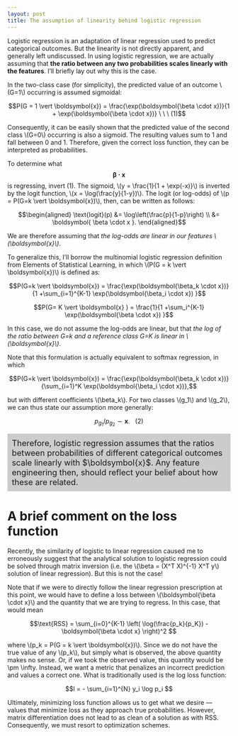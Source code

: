 ```yaml
---
layout: post
title: The assumption of linearity behind logistic regression
---
```


Logistic regression is an adaptation of linear regression used to predict categorical outcomes. But the linearity is not directly apparent, and generally left undiscussed. In using logistic regression, we are actually assuming that **the ratio between any two probabilities scales linearly with the features**. I’ll briefly lay out why this is the case.

In the two-class case (for simplicity), the predicted value of an outcome \\(G=1\\) occurring is assumed sigmoidal:

$$P(G = 1 \vert \boldsymbol{x}) = \frac{\exp(\boldsymbol{\beta \cdot x})}{1 + \exp(\boldsymbol{\beta \cdot x})} \ \ \ (1)$$

Consequently, it can be easily shown that the predicted value of the second class \\(G=0\\) occurring is also a sigmoid. The resulting values sum to 1 and fall between 0 and 1. Therefore, given the correct loss function, they can be interpreted as probabilities.

To determine what $$\boldsymbol{\beta \cdot x}$$ is regressing, invert (1). The sigmoid, \\(y = \frac{1}{1 + \exp(-x)}\\) is inverted by the logit function, \\(x = \log(\frac{y}{1-y})\\). The logit (or log-odds) of \\(p = P(G=k \vert \boldsymbol{x})\\), then, can be written as follows:

$$\begin{aligned} \text{logit}(p) &= \log\left(\frac{p}{1-p}\right) \\ &= \boldsymbol{ \beta \cdot x }. \end{aligned}$$

We are therefore assuming that *the log-odds are linear in our features \\(\boldsymbol{x}\\)*.

To generalize this, I’ll borrow the multinomial logistic regression definition from Elements of Statistical Learning, in which \\(P(G = k \vert \boldsymbol{x})\\) is defined as:

$$P(G=k \vert \boldsymbol{x}) = \frac{\exp(\boldsymbol{\beta_k \cdot x})}{1 +\sum_{i=1}^{K-1} \exp(\boldsymbol{\beta_i \cdot x}) }$$

$$P(G= K \vert \boldsymbol{x} ) = \frac{1}{1 +\sum_i^{K-1} \exp(\boldsymbol{\beta \cdot x}) }$$

In this case, we do not assume the log-odds are linear, but that *the log of the ratio between G=k and a reference class G=K is linear in \\(\boldsymbol{x}\\)*.

Note that this formulation is actually equivalent to softmax regression, in which

$$P(G=k \vert \boldsymbol{x}) = \frac{\exp(\boldsymbol{\beta_k \cdot x})}{\sum_{i=1}^K \exp(\boldsymbol{\beta_i \cdot x})},$$

but with different coefficients \\(\beta_k\\). For two classes \\(g_1\\) and \\(g_2\\), we can thus state our assumption more generally:

$$p_{g_1}/p_{g_2} \sim \boldsymbol{x}. \ \ \ (2)$$

<div style="padding: 10px; background-color: #ccc; font-size: 1.3em;">
Therefore, logistic regression assumes that the ratios between probabilities of different categorical outcomes scale linearly with $\boldsymbol{x}$. Any feature engineering then, should reflect your belief about how these are related.
</div>

# A brief comment on the loss function

Recently, the similarity of logistic to linear regression caused me to erroneously suggest that the analytical solution to logistic regression could be solved through matrix inversion (i.e. the \\(\beta = (X^T X)^{-1} X^T y\\) solution of linear regression). But this is not the case!

Note that if we were to directly follow the linear regression prescription at this point, we would have to define a loss between \\(\boldsymbol{\beta \cdot x}\\) and the quantity that we are trying to regress. In this case, that would mean

$$\text{RSS} = \sum_{i=0}^{K-1}  \left( \log(\frac{p_k}{p_K}) - \boldsymbol{\beta \cdot x} \right)^2 $$

where \\(p_k = P(G = k \vert \boldsymbol{x})\\). Since we do not have the true value of any \\(p_k\\), but simply what is observed, the above quantity makes no sense. Or, if we took the observed value, this quantity would be \pm \infty. Instead, we want a metric that penalizes an incorrect prediction and values a correct one. What is traditionally used is the log loss function:

$$l = - \sum_{i=1}^{N} y_i \log p_i $$

Ultimately, minimizing loss function allows us to get what we desire — values that minimize loss as they approach true probabilities. However, matrix differentiation does not lead to as clean of a solution as with RSS. Consequently, we must resort to optimization schemes.
